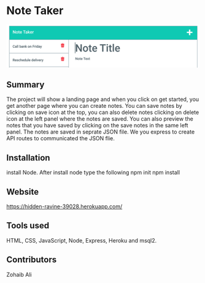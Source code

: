 # Note Taker

![Screenshot](noteTaker.PNG)

## Summary  

The project will show a landing page and when you click on get started, you get another page where you can create notes. You can save notes by clicking on save icon at the top, you can also delete notes clicking on delete icon at the left panel where the notes are saved. You can also preview the notes that you have saved by clicking on the save notes in the same left panel. The notes are saved in seprate JSON file. We you express to create API routes to communicated the JSON flie.

## Installation

install Node. After install node type the following
npm init
npm install

## Website

https://hidden-ravine-39028.herokuapp.com/

## Tools used

HTML, CSS, JavaScript, Node, Express, Heroku and msql2.

## Contributors

Zohaib Ali
